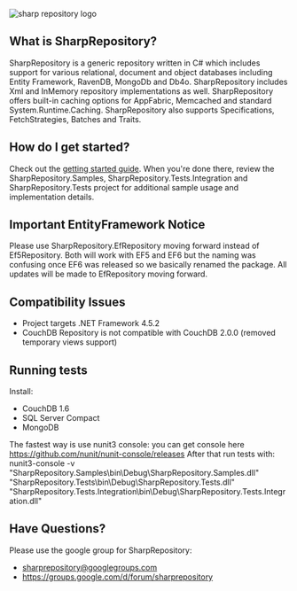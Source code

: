 ![sharp repository logo](https://user-images.githubusercontent.com/6349515/28491141-7b600e46-6eeb-11e7-8c4c-d6139479c18e.png)

What is SharpRepository?
--------------------------------

SharpRepository is a generic repository written in C# which includes support for various relational, 
document and object databases including Entity Framework, RavenDB, MongoDb and Db4o. SharpRepository includes Xml and
InMemory repository implementations as well. SharpRepository offers built-in caching options for AppFabric, 
Memcached and standard System.Runtime.Caching. SharpRepository also supports Specifications, FetchStrategies, 
Batches and Traits. 


How do I get started?
--------------------------------
Check out the [getting started guide](https://github.com/SharpRepository/SharpRepository/wiki/Getting-started). When you're done there, review the SharpRepository.Samples, SharpRepository.Tests.Integration and SharpRepository.Tests 
project for additional sample usage and implementation details.

Important EntityFramework Notice
--------------------------------
Please use SharpRepository.EfRepository moving forward instead of Ef5Repository.  Both will work with EF5 and EF6 but the naming was confusing once EF6 was released so we basically renamed the package.  All updates will be made to EfRepository moving forward.

Compatibility Issues
--------------------------------
- Project targets .NET Framework 4.5.2
- CouchDB Repository is not compatible with CouchDB 2.0.0 (removed temporary views support)

Running tests
--------------------------------
Install:
- CouchDB 1.6
- SQL Server Compact
- MongoDB

The fastest way is use nunit3 console: you can get console here https://github.com/nunit/nunit-console/releases
After that run tests with: 
nunit3-console -v "SharpRepository.Samples\bin\Debug\SharpRepository.Samples.dll" "SharpRepository.Tests\bin\Debug\SharpRepository.Tests.dll" "SharpRepository.Tests.Integration\bin\Debug\SharpRepository.Tests.Integration.dll"


Have Questions?
--------------------------------
Please use the google group for SharpRepository:
* sharprepository@googlegroups.com
* https://groups.google.com/d/forum/sharprepository


